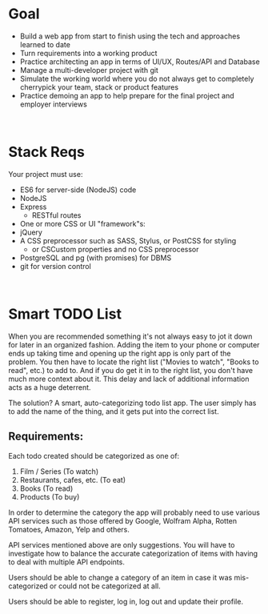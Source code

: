# Goal

- Build a web app from start to finish using the tech and approaches learned to date
- Turn requirements into a working product
- Practice architecting an app in terms of UI/UX, Routes/API and Database
- Manage a multi-developer project with git
- Simulate the working world where you do not always get to completely cherrypick your team, stack or product features
- Practice demoing an app to help prepare for the final project and employer interviews

&nbsp;

# Stack Reqs

Your project must use:

- ES6 for server-side (NodeJS) code
- NodeJS
- Express
  - RESTful routes
- One or more CSS or UI "framework"s:
- jQuery
- A CSS preprocessor such as SASS, Stylus, or PostCSS for styling
  - or CSCustom properties and no CSS preprocessor
- PostgreSQL and pg (with promises) for DBMS
- git for version control

&nbsp;

# Smart TODO List

When you are recommended something it's not always easy to jot it down for later in an organized fashion. Adding the item to your phone or computer ends up taking time and opening up the right app is only part of the problem. You then have to locate the right list ("Movies to watch", "Books to read", etc.) to add to. And if you do get it in to the right list, you don't have much more context about it. This delay and lack of additional information acts as a huge deterrent.

The solution? A smart, auto-categorizing todo list app. The user simply has to add the name of the thing, and it gets put into the correct list.

## Requirements:

Each todo created should be categorized as one of:

1. Film / Series (To watch)
2. Restaurants, cafes, etc. (To eat)
3. Books (To read)
4. Products (To buy)

In order to determine the category the app will probably need to use various API services such as those offered by Google, Wolfram Alpha, Rotten Tomatoes, Amazon, Yelp and others.

API services mentioned above are only suggestions. You will have to investigate how to balance the accurate categorization of items with having to deal with multiple API endpoints.

Users should be able to change a category of an item in case it was mis-categorized or could not be categorized at all.

Users should be able to register, log in, log out and update their profile.
